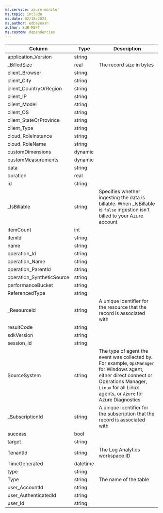 ```yaml
---
ms.service: azure-monitor
ms.topic: include
ms.date: 02/18/2024
ms.author: edbaynash
author: EdB-MSFT
ms.custom: dependencies
---
```



| Column | Type | Description |
|---|---|---|
| application_Version | string |   |
| _BilledSize | real | The record size in bytes |
| client_Browser | string |   |
| client_City | string |   |
| client_CountryOrRegion | string |   |
| client_IP | string |   |
| client_Model | string |   |
| client_OS | string |   |
| client_StateOrProvince | string |   |
| client_Type | string |   |
| cloud_RoleInstance | string |   |
| cloud_RoleName | string |   |
| customDimensions | dynamic |   |
| customMeasurements | dynamic |   |
| data | string |   |
| duration | real |   |
| id | string |   |
| _IsBillable | string | Specifies whether ingesting the data is billable. When _IsBillable is `false` ingestion isn't billed to your Azure account |
| itemCount | int |   |
| itemId | string |   |
| name | string |   |
| operation_Id | string |   |
| operation_Name | string |   |
| operation_ParentId | string |   |
| operation_SyntheticSource | string |   |
| performanceBucket | string |   |
| ReferencedType | string |   |
| _ResourceId | string | A unique identifier for the resource that the record is associated with |
| resultCode | string |   |
| sdkVersion | string |   |
| session_Id | string |   |
| SourceSystem | string | The type of agent the event was collected by. For example, `OpsManager` for Windows agent, either direct connect or Operations Manager, `Linux` for all Linux agents, or `Azure` for Azure Diagnostics |
| _SubscriptionId | string | A unique identifier for the subscription that the record is associated with |
| success | bool |   |
| target | string |   |
| TenantId | string | The Log Analytics workspace ID |
| TimeGenerated | datetime |   |
| type | string |   |
| Type | string | The name of the table |
| user_AccountId | string |   |
| user_AuthenticatedId | string |   |
| user_Id | string |   |
